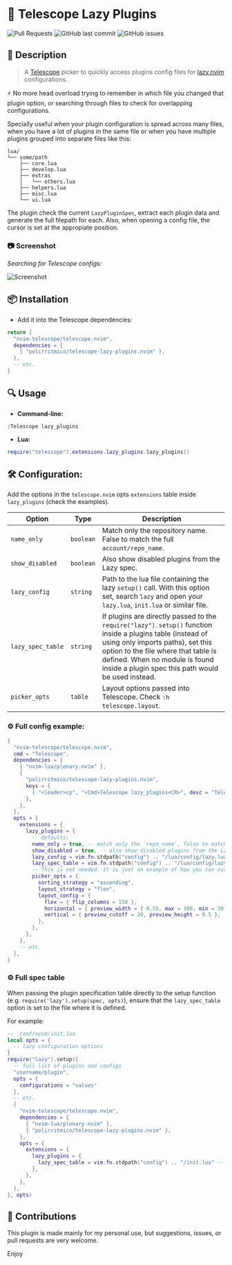 # 🧭 Telescope Lazy Plugins

<!-- panvimdoc-ignore-start -->

![Pull Requests](https://img.shields.io/badge/Pull_Requests-Welcome-a4e400?style=flat-square)
![GitHub last commit](https://img.shields.io/github/last-commit/polirritmico/telescope-lazy-plugins.nvim/main?style=flat-square&color=62d8f1)
![GitHub issues](https://img.shields.io/github/issues/polirritmico/telescope-lazy-plugins.nvim?style=flat-square&color=fc1a70)

<!-- panvimdoc-ignore-end -->

## 🐧 Description

> A [Telescope](https://github.com/nvim-telescope/telescope.nvim)  picker to
> quickly access plugins config files for
> [lazy.nvim](https://github.com/folke/lazy.nvim) configurations.

⚡ No more head overload trying to remember in which file you changed that
plugin option, or searching through files to check for overlapping
configurations.

Specially useful when your plugin configuration is spread across many files,
when you have a lot of plugins in the same file or when you have multiple
plugins grouped into separate files like this:

```
lua/
└── some/path
    ├── core.lua
    ├── develop.lua
    ├── extras
    │   └── others.lua
    ├── helpers.lua
    ├── misc.lua
    └── ui.lua
```

The plugin check the current `LazyPluginSpec`, extract each plugin data and
generate the full filepath for each. Also, when opening a config file, the
cursor is set at the appropiate position.

<!-- panvimdoc-ignore-start -->

### 📷 Screenshot

_Searching for Telescope configs:_

![Screenshot](https://github.com/polirritmico/telescope-lazy-plugins.nvim/assets/24460484/06b7d3ff-6768-4c57-a1ae-3ed509366622)

<!-- panvimdoc-ignore-end -->

## 📦 Installation

- Add it into the Telescope dependencies:

```lua
return {
  "nvim-telescope/telescope.nvim",
  dependencies = {
    { "polirritmico/telescope-lazy-plugins.nvim" },
  },
  -- etc.
}
```

## 🔍 Usage

- **Command-line:**

```vimscript
:Telescope lazy_plugins
```

- **Lua:**

```lua
require("telescope").extensions.lazy_plugins.lazy_plugins()
```

## 🛠️ Configuration:

Add the options in the `telescope.nvim` opts `extensions` table inside
`lazy_plugins` (check the examples).

| Option            | Type      | Description                                                                                                                                                                                                                                                                   |
|-------------------|-----------|-------------------------------------------------------------------------------------------------------------------------------------------------------------------------------------------------------------------------------------------------------------------------------|
| `name_only`       | `boolean` | Match only the repository name. False to match the full `account/repo_name`.                                                                                                                                                                                                  |
| `show_disabled`   | `boolean` | Also show disabled plugins from the Lazy spec.                                                                                                                                                                                                                                |
| `lazy_config`     | `string`  | Path to the lua file containing the lazy `setup()` call. With this option set, search `lazy` and open your `lazy.lua`, `init.lua` or similar file.                                                                                                                            |
| `lazy_spec_table` | `string`  | If plugins are directly passed to the `require("lazy").setup()` function inside a plugins table (instead of using only imports paths), set this option to the file where that table is defined. When no module is found inside a plugin spec this path would be used instead. |
| `picker_opts`     | `table`   | Layout options passed into Telescope. Check `:h telescope.layout`.                                                                                                                                                                                                            |

### ⚙️ Full config example:

```lua
{
  "nvim-telescope/telescope.nvim",
  cmd = "Telescope",
  dependencies = {
    { "nvim-lua/plenary.nvim" },
    {
      "polirritmico/telescope-lazy-plugins.nvim",
      keys = {
        { "<leader>cp", "<Cmd>Telescope lazy_plugins<CR>", desc = "Telescope: Plugins configurations" },
      },
    },
  },
  opts = {
    extensions = {
      lazy_plugins = {
        -- defaults:
        name_only = true, -- match only the `repo_name`, false to match the full `account/repo_name`
        show_disabled = true, -- also show disabled plugins from the Lazy spec.
        lazy_config = vim.fn.stdpath("config") .. "/lua/config/lazy.lua", -- path to the file containing the lazy opts and setup() call.
        lazy_spec_table = vim.fn.stdpath("config") .. "/lua/config/lazy.lua", -- path to the file containing the lazy plugin spec table.
        -- This is not needed. It is just an example of how you can customize the picker layout. Check `:h telescope.layout`.
        picker_opts = {
          sorting_strategy = "ascending",
          layout_strategy = "flex",
          layout_config = {
            flex = { flip_columns = 150 },
            horizontal = { preview_width = { 0.55, max = 100, min = 30 } },
            vertical = { preview_cutoff = 20, preview_height = 0.5 },
          },
        },
      },
    },
    -- etc.
  },
}
```

### ⚙️ Full spec table

When passing the plugin specification table directly to the setup function (e.g.
`require('lazy').setup(spec, opts)`), ensure that the `lazy_spec_table` option
is set to the file where it is defined.

For example:

```lua
-- .conf/nvim/init.lua
local opts = {
  -- lazy configuration options
}
require("lazy").setup({
  -- full list of plugins and configs
  "username/plugin",
  opts = {
    configurations = "values"
  },
  -- etc.
  {
    "nvim-telescope/telescope.nvim",
    dependencies = {
      { "nvim-lua/plenary.nvim" },
      { "polirritmico/telescope-lazy-plugins.nvim" },
    },
    opts = {
      extensions = {
        lazy_plugins = {
          lazy_spec_table = vim.fn.stdpath("config") .. "/init.lua" -- path to this file
        },
      },
    },
  },
}, opts)
```

## 🌱 Contributions

This plugin is made mainly for my personal use, but suggestions, issues, or pull
requests are very welcome.

Enjoy
